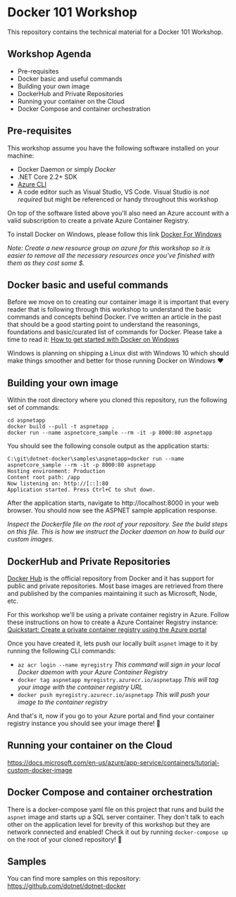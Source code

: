 # Docker 101 Workshop

This repository contains the technical material for a Docker 101 Workshop.

## Workshop Agenda

* Pre-requisites
* Docker basic and useful commands
* Building your own image
* DockerHub and Private Repositories
* Running your container on the Cloud
* Docker Compose and container orchestration

## Pre-requisites

This workshop assume you have the following software installed on your machine:

* Docker Daemon or simply _Docker_
* .NET Core 2.2+ SDK
* [Azure CLI](https://docs.microsoft.com/en-us/cli/azure/install-azure-cli?view=azure-cli-latest)
* A code editor such as Visual Studio, VS Code. Visual Studio is _not required_ but might be referenced or handy throughout this workshop

On top of the software listed above you'll also need an Azure account with a valid subscription to create a private Azure Container Registry.

To install Docker on Windows, please follow this link [Docker For Windows](https://docs.docker.com/docker-for-windows/)

_Note: Create a new resource group on azure for this workshop so it is easier to remove all the necessary resources once you've finished with them as they cost some $._

## Docker basic and useful commands

Before we move on to creating our container image it is important that every reader that is following through this workshop to understand the basic commands and concepts behind Docker. I've written an article in the past that should be a good starting point to understand the reasonings, foundations and basic/curated list of commands for Docker. Please take a time to read it: [How to get started with Docker on Windows](https://www.scalablepath.com/blog/get-started-docker-windows/)

Windows is planning on shipping a Linux dist with Windows 10 which should make things smoother and better for those running Docker on Windows ❤️

## Building your own image

Within the root directory where you cloned this repository, run the following set of commands:

```
cd aspnetapp
docker build --pull -t aspnetapp .
docker run --name aspnetcore_sample --rm -it -p 8000:80 aspnetapp
```

You should see the following console output as the application starts:

```
C:\git\dotnet-docker\samples\aspnetapp>docker run --name aspnetcore_sample --rm -it -p 8000:80 aspnetapp
Hosting environment: Production
Content root path: /app
Now listening on: http://[::]:80
Application started. Press Ctrl+C to shut down.
```

After the application starts, navigate to http://localhost:8000 in your web browser. You should now see the ASPNET sample application response.

_Inspect the Dockerfile file on the root of your repository. See the build steps on this file. This is how we instruct the Docker daemon on how to build our custom images._

## DockerHub and Private Repositories

[Docker Hub](https://hub.docker.com/) is the official repository from Docker and it has support for public and private repositories. Most base images are retrieved from there and published by the companies maintaining it such as Microsoft, Node, etc.

For this workshop we'll be using a private container registry in Azure. Follow these instructions on how to create a Azure Container Registry instance: [Quickstart: Create a private container registry using the Azure portal](https://docs.microsoft.com/en-us/azure/container-registry/container-registry-get-started-portal)

Once you have created it, lets push our locally built `aspnet` image to it by running the following CLI commands:

* `az acr login --name myregistry` _This command will sign in your local Docker daemon with your Azure Container Registry_
* `docker tag aspnetapp myregistry.azurecr.io/aspnetapp` _This will tag your image with the container registry URL_
* `docker push myregistry.azurecr.io/aspnetapp` _This will push your image to the container registry_

And that's it, now if you go to your Azure portal and find your container registry instance you should see your image there! 🎉

## Running your container on the Cloud

https://docs.microsoft.com/en-us/azure/app-service/containers/tutorial-custom-docker-image

## Docker Compose and container orchestration

There is a docker-compose yaml file on this project that runs and build the `aspnet` image and starts up a SQL server container. They don't talk to each other on the application level for brevity of this workshop but they are network connected and enabled! Check it out by running `docker-compose up` on the root of your cloned repository! 🚀

## Samples

You can find more samples on this repository: https://github.com/dotnet/dotnet-docker
